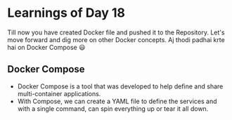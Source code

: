 # Learnings of Day 18



Till now you have created Docker file and pushed it to the Repository. Let's move forward and dig more on other Docker concepts.
Aj thodi padhai krte hai on Docker Compose 😃

## Docker Compose
- Docker Compose is a tool that was developed to help define and share multi-container applications.
- With Compose, we can create a YAML file to define the services and with a single command, can spin everything up or tear it all down.








































